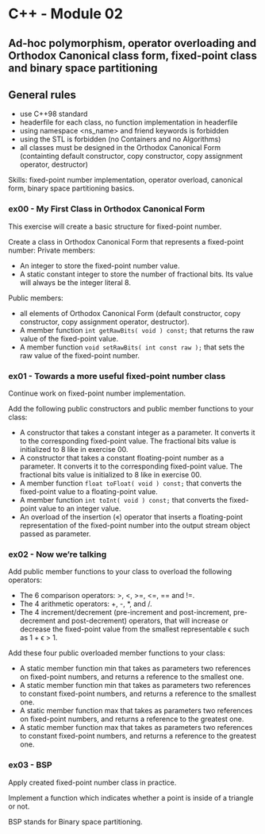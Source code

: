# C++ - Module 02
## Ad-hoc polymorphism, operator overloading and Orthodox Canonical class form, fixed-point class and binary space partitioning

## General rules

- use C++98 standard
- headerfile for each class, no function implementation in headerfile
- using namespace <ns_name> and friend keywords is forbidden
- using the STL is forbidden (no Containers and no Algorithms)
- all classes must be designed in the Orthodox Canonical Form (containting default constructor, copy constructor, copy assignment operator, destructor)


Skills: fixed-point number implementation, operator overload, canonical form, binary space partitioning basics.

### ex00 - My First Class in Orthodox Canonical Form

This exercise will create a basic structure for fixed-point number.

Create a class in Orthodox Canonical Form that represents a fixed-point number:
Private members:
- An integer to store the fixed-point number value.
- A static constant integer to store the number of fractional bits. Its value will always be the integer literal 8.

Public members:
- all elements of Orthodox Canonical Form (default constructor, copy constructor, copy assignment operator, destructor).
- A member function ```int getRawBits( void ) const;``` that returns the raw value of the fixed-point value.
- A member function ```void setRawBits( int const raw );``` that sets the raw value of the fixed-point number.


### ex01 - Towards a more useful fixed-point number class

Continue work on fixed-point number implementation.

Add the following public constructors and public member functions to your class:
- A constructor that takes a constant integer as a parameter. It converts it to the corresponding fixed-point value. The fractional bits value is initialized to 8 like in exercise 00.
- A constructor that takes a constant floating-point number as a parameter. It converts it to the corresponding fixed-point value. The fractional bits value is initialized to 8 like in exercise 00.
- A member function ```float toFloat( void ) const;``` that converts the fixed-point value to a floating-point value.
- A member function ```int toInt( void ) const;``` that converts the fixed-point value to an integer value.
- An overload of the insertion («) operator that inserts a floating-point representation of the fixed-point number into the output stream object passed as parameter.


### ex02 - Now we’re talking

Add public member functions to your class to overload the following operators:
- The 6 comparison operators: >, <, >=, <=, == and !=.
- The 4 arithmetic operators: +, -, *, and /.
- The 4 increment/decrement (pre-increment and post-increment, pre-decrement and post-decrement) operators, that will increase or decrease the fixed-point value from the smallest representable ϵ such as 1 + ϵ > 1.

Add these four public overloaded member functions to your class:
- A static member function min that takes as parameters two references on fixed-point numbers, and returns a reference to the smallest one.
- A static member function min that takes as parameters two references to constant fixed-point numbers, and returns a reference to the smallest one.
- A static member function max that takes as parameters two references on fixed-point numbers, and returns a reference to the greatest one.
- A static member function max that takes as parameters two references to constant fixed-point numbers, and returns a reference to the greatest one.


### ex03 - BSP

Apply created fixed-point number class in practice.

Implement a function which indicates whether a point is inside of a triangle or not.

BSP stands for Binary space partitioning.


